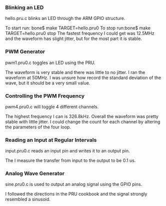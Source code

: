 ### Blinking an LED
hello.pru.c blinks an LED through the ARM GPIO structure.

To start run: bone$ make TARGET=hello.pru0 
To stop run:bone$ make TARGET=hello.pru0 stop
The fastest frequency I could get was 12.5MHz and the waveform has slight jitter, but for the most part it is stable. 

### PWM Generator
pwm1.pru0.c toggles an LED using the PRU.

The waveform is very stable and there was little to no jitter. I ran the waveform at 50MHz. 
I was unsure how record the standard deviation of the wave, but it should be a very small value.

### Controlling the PWM Frequency
pwm4.pru0.c will toggle 4 different channels.

The highest frequency I can is 326.8kHz. Overall the waveform was pretty stable with little jitter. 
I could change the count for each channel by altering the parameters of the four loop.

### Reading an Input at Regular Intervals
input.pru0.c reads an input pin and writes it to an output pin.

The I measure the transfer from input to the output to be 0.1 us.

### Analog Wave Generator
sine.pru0.c is used to output an analog signal using the GPIO pins. 

I followed the directions in the PRU cookbook and the signal strongly resembled a sinusoid.
